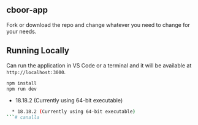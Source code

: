 
## cboor-app


Fork or download the repo and change whatever you need to change for your needs.

## Running Locally

Can run the application in VS Code or a terminal and it will be available at `http://localhost:3000`.

```bash
npm install
npm run dev
```

  * 18.18.2 (Currently using 64-bit executable)  

  
```bash
  * 18.18.2 (Currently using 64-bit executable)  
```# canalla
